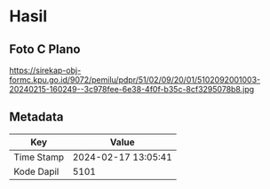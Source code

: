 # Hasil

## Foto C Plano

https://sirekap-obj-formc.kpu.go.id/9072/pemilu/pdpr/51/02/09/20/01/5102092001003-20240215-160249--3c978fee-6e38-4f0f-b35c-8cf3295078b8.jpg


## Metadata

| Key        | Value               |
| ---------- | ------------------- |
| Time Stamp | 2024-02-17 13:05:41 |
| Kode Dapil | 5101                |



